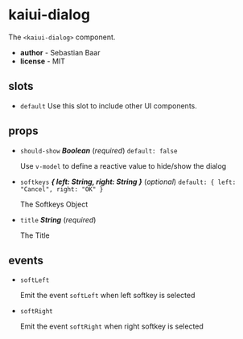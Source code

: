 # kaiui-dialog 

The `<kaiui-dialog>` component. 

- **author** - Sebastian Baar 
- **license** - MIT 

## slots 

- `default` Use this slot to include other UI components. 

## props 

- `should-show` ***Boolean*** (*required*) `default: false` 

  Use `v-model` to define a reactive value to hide/show the dialog 

- `softkeys` ***{ left: String, right: String }*** (*optional*) `default: { left: "Cancel", right: "OK" }` 

  The Softkeys Object 

- `title` ***String*** (*required*) 

  The Title 

## events 

- `softLeft` 

  Emit the event `softLeft` when left softkey is selected 

- `softRight` 

  Emit the event `softRight` when right softkey is selected 

